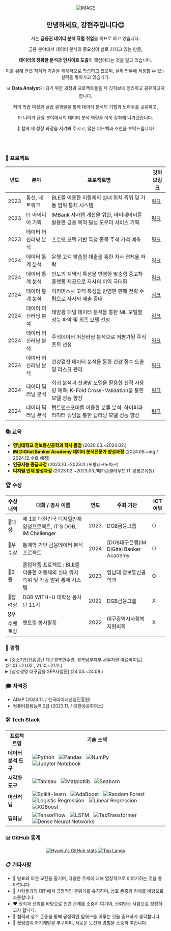 <div align="center">

  ![IMAGE](https://github.com/user-attachments/assets/d71f957d-6454-4701-a5b4-73fa77a2c0f3)

<h2 align="center">안녕하세요, 강현주입니다😊</h2>

<p align="center">저는 <strong>금융권 데이터 분석 직렬 취업</strong>을 목표로 하고 있습니다.</p>

<p align="center">금융 분야에서 데이터 분석의 중요성이 날로 커지고 있는 만큼,</p>

<p align="center"><strong>데이터의 정확한 분석과 인사이트 도출</strong>이 핵심이라는 것을 알고 있습니다.</p>

<p align="center">이를 위해 관련 지식과 기술을 체계적으로 학습하고 있으며, 실제 업무에 적용할 수 있는 실력을 쌓아가고 있습니다.</p>

<p align="center">📊 <strong>Data Analyst</strong>가 되기 위한 과정과 프로젝트들을 제 깃허브에 정리하고 공유하고자 합니다.</p>

<p align="center">저의 학습 여정과 실습 결과물을 통해 데이터 분석의 기법과 노하우를 공유하고,</p>

<p align="center">더 나아가 금융 분야에서의 데이터 분석 역량을 더욱 강화해 나가겠습니다.</p>

<p align="center">🚀 함께 제 성장 과정을 지켜봐 주시고, 많은 피드백과 조언을 부탁드립니다!</p>
 <br>
 <br>

</div> 

### 🚀 프로젝트
| 년도| 분야| 프로젝트명| 깃허브링크 |
| --- | --- | ---- | --------- |
| 2023 | 통신, 네트워크 | BLE를 이용한 이동체의 실내 위치 측위 및 가동 범위 통제 시스템 | [링크](https://www.naver.com) |
| 2023 | IT 아이디어 기획 | IMBank 자사앱 개선을 위한, 마이데이터를 활용한 금융 목적 달성 도우미 서비스 기획 | [링크](https://www.naver.com) |
| 2023 | 데이터 머신러닝 분석 | 프로펫 모델 기반 특정 종목 주식 가격 예측 | [링크](https://www.naver.com) |
| 2024 | 데이터 통계 분석 | 은행 고객 맞춤형 대출을 통한 자사 연체율 하락 | [링크](https://www.naver.com) |
| 2024 | 데이터 통계 분석 | 인도의 지역적 특성을 반영한 맞춤형 중고차 플랫폼 제공으로 자사의 이익 극대화 | [링크](https://www.naver.com) |
| 2024 | 데이터 통계 분석 | 이커머스사 고객 특성을 반영한 판매 전략 수립으로 자사의 매출 증대 | [링크](https://www.naver.com) |
| 2024 | 데이터 머신러닝 분석 | 태양광 패널 데이터 분석을 통한 ML 모델별 성능 파악 및 최종 모델 선정 | [링크](https://www.naver.com) |
| 2024 | 데이터 머신러닝 분석 | 주식데이터 머신러닝 분석으로 저평가된 주식 종목 선정 | [링크](https://www.naver.com) |
| 2024 | 데이터 머신러닝 분석 | 건강검진 데이터 분석을 통한 건강 점수 도출 및 리스크 관리 | [링크](https://www.naver.com) |
| 2024 | 데이터 딥러닝 분석 | 회귀 분석과 신경망 모델을 활용한 전력 사용량 예측: K-Fold Cross-Validation을 통한 모델 성능 향상 | [링크](https://www.naver.com) |
| 2024 | 데이터 딥러닝 분석 | 탭트랜스포머를 이용한 분류 분석: 하이퍼파라미터 튜닝을 통한 딥러닝 모델 성능 향상 | [링크](https://www.naver.com) |

### 📚 교육
- <mark><strong>영남대학교 정보통신공학과 학사 졸업</strong></mark> (2020.03.~2024.02.)
- <mark><strong>iM DiGital Banker Academy 데이터 분석전문가 양성과정</strong></mark> (2024.06.~ing / 2024.12.수료 예정)
- <mark><strong>인공지능 중급과정</strong></mark> (2023.10.~2023.11./포항테크노파크)
- <mark><strong>디지털 인재 양성과정</strong></mark> (2023.02.~2023.03./메가존클라우드 IT 평생교육원)

### 🏆 수상
| 수상 내역 | 대회 / 경시 이름 | 연도 | 주최 기관 | ICT 여부 |
| -------- | ---------------- | ---- | ---------- | -------- |
| 🥇대상 | 제 1회 대한민국 디지털인재양성프로젝트, IT'S DGB, IM Challenger | 2023 | DGB금융그룹 | O |
| 🥇우수상 | 통계학 기반 금융데이터 분석 프로젝트 | 2024 | [DGB대구은행]iM DiGital Banker Academy | O |
| 🥈2등 | 졸업작품 프로젝트 : BLE를 이용한 이동체의 실내 위치 측위 및 가동 범위 통제 시스템 | 2023 | 영남대 정보통신공학과 | O |
| 🥉장려상 | DGB WITH-U 대학생 봉사단 11기 | 2022 | DGB금융그룹 | X |
| 🎖️우수멘토상 | 멘토링 봉사활동 | 2022 | 대구광역시사회복지협의회 | X |

### 💼 경험

<details>
  <summary>[중소기업진흥공단 대구경북연수원, 경북남부지부 사무지원 아르바이트] (21.01.~21.02., 21.10.~21.11.)</summary>
  
  **1. 역할**  
  - 패키지 지원 사업 프로젝트에 지원한 330개의 스타트업 데이터 관리  
  - 기업 임원진과의 유·무선상의 의사소통 및 응대  
  - 기업 선정 심의 지원(부동산등기부등본, 재무제표증명서 등 자료 출력 후 파일철 구성)  
  - 일정 및 제출 서류 안내 문자, 메일 송·수신  
  - 문서고 서류 정리  

  **2. 성과**  
  - 패키지 지원 프로젝트 심의 과정 간 민원 응대를 성공적으로 마무리  

  **3. 발휘 역량**  
  - 엑셀, 한글 활용을 통한 문서 작업 능력  
  - 유·무선상 민원 응대를 통한 의사소통 능력  
  - 적극적이고 긍정적인 막내 역할로 부서 내 밝은 분위기 조성

</details>

<details>
  <summary>[삼성생명 대구금융 SFP사업단] (24.03.~24.08.)</summary>
  
  **1. 역할**  
  - 보험 상품의 판매 및 고객 관리  
  - 고객 요구에 맞춘 맞춤형 보험 솔루션 제공  
  - 보험 계약 체결 및 후속 관리 업무 수행  
  - 보험 상품 관련 상담 및 정보 제공  
  - 보험 클레임 처리 및 고객 피드백 대응  

  **2. 성과**  
  - 신인 더블 루키상 수상  
  - 스타 클래스 클럽 상 수상  

  **3. 발휘 역량**  
  - 고객 요구를 이해하고 분석하여 적합한 보험 상품 제안  
  - 강력한 대인 관계 및 소통 능력을 통한 신뢰 구축  
  - 효과적인 문제 해결 및 신속한 대응 능력  
  - 전문성과 신뢰를 바탕으로 고객과의 장기적인 관계 유지  
  - 정확하고 신속한 업무 처리로 고객 만족도 향상 

</details>

### 🎓 자격증
- ADsP (2023.11. / 한국데이터산업진흥원)
- 컴퓨터활용능력 2급 (2023.11. / 대한상공회의소)

### 🛠️ Tech Stack

<table>
  <tr>
    <th>프로젝트명</th>
    <th>기술 스택</th>
  </tr>
  <tr>
    <td><strong>데이터 분석 도구</strong></td>
    <td>
      <img src="https://img.shields.io/badge/Python-3776AB?style=for-the-badge&logo=Python&logoColor=white" alt="Python" style="margin: 0 5px;">
      <img src="https://img.shields.io/badge/Pandas-150458?style=for-the-badge&logo=Pandas&logoColor=white" alt="Pandas" style="margin: 0 5px;">
      <img src="https://img.shields.io/badge/NumPy-013243?style=for-the-badge&logo=NumPy&logoColor=white" alt="NumPy" style="margin: 0 5px;">
      <img src="https://img.shields.io/badge/Jupyter%20Notebook-F37626?style=for-the-badge&logo=Jupyter&logoColor=white" alt="Jupyter Notebook" style="margin: 0 5px;">
    </td>
  </tr>
  <tr>
    <td><strong>시각화 도구</strong></td>
    <td>
      <img src="https://img.shields.io/badge/Tableau-E97627?style=for-the-badge&logo=Tableau&logoColor=white" alt="Tableau" style="margin: 0 5px;">
      <img src="https://img.shields.io/badge/Matplotlib-003B57?style=for-the-badge&logo=Matplotlib&logoColor=white" alt="Matplotlib" style="margin: 0 5px;">
      <img src="https://img.shields.io/badge/Seaborn-008080?style=for-the-badge&logo=Seaborn&logoColor=white" alt="Seaborn" style="margin: 0 5px;">
    </td>
  </tr>
  <tr>
    <td><strong>머신러닝</strong></td>
    <td>
      <img src="https://img.shields.io/badge/Scikit--learn-F7931E?style=for-the-badge&logo=Scikit-learn&logoColor=white" alt="Scikit-learn" style="margin: 0 5px;">
      <img src="https://img.shields.io/badge/AdaBoost-FFB600?style=for-the-badge&logo=undefined&logoColor=white" alt="AdaBoost" style="margin: 0 5px;">
      <img src="https://img.shields.io/badge/Random%20Forest-00A859?style=for-the-badge&logo=undefined&logoColor=white" alt="Random Forest" style="margin: 0 5px;">
      <img src="https://img.shields.io/badge/Logistic%20Regression-0072CE?style=for-the-badge&logo=undefined&logoColor=white" alt="Logistic Regression" style="margin: 0 5px;">
      <img src="https://img.shields.io/badge/Linear%20Regression-0072CE?style=for-the-badge&logo=undefined&logoColor=white" alt="Linear Regression" style="margin: 0 5px;">
      <img src="https://img.shields.io/badge/XGBoost-FF9900?style=for-the-badge&logo=XGBoost&logoColor=white" alt="XGBoost" style="margin: 0 5px;">
    </td>
  </tr>
  <tr>
    <td><strong>딥러닝</strong></td>
    <td>
      <img src="https://img.shields.io/badge/TensorFlow-FF6F00?style=for-the-badge&logo=TensorFlow&logoColor=white" alt="TensorFlow" style="margin: 0 5px;">
      <img src="https://img.shields.io/badge/LSTM-FF6F00?style=for-the-badge&logo=undefined&logoColor=white" alt="LSTM" style="margin: 0 5px;">
      <img src="https://img.shields.io/badge/TabTransformer-8C8C8C?style=for-the-badge&logo=undefined&logoColor=white" alt="TabTransformer" style="margin: 0 5px;">
      <img src="https://img.shields.io/badge/Dense%20Neural%20Networks-0072CE?style=for-the-badge&logo=undefined&logoColor=white" alt="Dense Neural Networks" style="margin: 0 5px;">
    </td>
  </tr>
</table>

### 📊 GitHub 통계

<p align="center">
  <a href="https://github.com/hamboong">
    <img src="https://github-readme-stats.vercel.app/api?username=hamboong&theme=solarized-light&show_icons=true&hide=contribs,prs&cache_seconds=1800" alt="Hyunju's GitHub stats" />
  </a>
  <a href="https://github.com/hamboong">
    <img src="https://github-readme-stats.vercel.app/api/top-langs/?username=hamboong&layout=compact&theme=solarized-light" alt="Top Langs" />
  </a>
</p>

### 📋 기타사항

- 🌱 발표와 의견 교환을 즐기며, 다양한 주제에 대해 열정적으로 이야기하는 것을 좋아합니다.
- 💬 사람들과의 대화에서 긍정적인 분위기를 유지하며, 상호 존중과 이해를 바탕으로 소통합니다.
- ❤️ 정직과 신뢰를 바탕으로 인간 관계를 소중히 여기며, 신뢰받는 사람으로 성장하고자 합니다.
- 🤝 협력과 상호 존중을 통해 긍정적인 팀워크를 이루는 것을 중요하게 생각합니다.
- 🌟 끊임없이 자기계발을 추구하며, 새로운 도전과 경험을 소중히 여깁니다.

